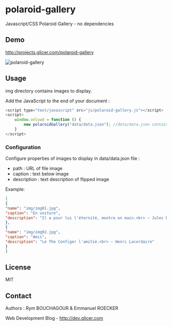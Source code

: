 # polaroid-gallery

Javascript/CSS Polaroid Gallery - no dependencies

## Demo

http://projects.glicer.com/polaroid-gallery

![polaroid-gallery](img/polaroid-gallery.gif)

## Usage

img directory contains images to display.

Add the JavaScript to the end of your document :

```javascript
<script type="text/javascript" src="js/polaroid-gallery.js"></script>
<script>
    window.onload = function () {
        new polaroidGallery("data/data.json"); //data/data.json contains images properties to display 
    }
</script>
```

### Configuration

Configure properties of images to display in data/data.json file :

* path : URL of file image
* caption : text below image
* description :  text description of flipped image


Example:

```json
[
{
"name": "img/img01.jpg", 
"caption": "En voiture",
"description": "Il a pour lui l'éternité, montre en main.<br> — Jules Renard"
},
{
"name": "img/img02.jpg",
"caption": "Amis",
"description": "Le The Configer l'amitié.<br> — Henri Lacordaire"
}
]
```

## License 

MIT

## Contact

Authors : Rym BOUCHAGOUR & Emmanuel ROECKER

Web Development Blog - http://dev.glicer.com

